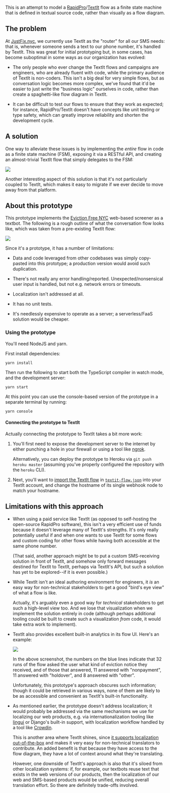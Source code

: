 This is an attempt to model a [RapidPro][]/[TextIt][] flow as a finite state machine
that is defined in textual source code, rather than visually as a flow diagram.

[RapidPro]: https://rapidpro.io/
[TextIt]: https://textit.in/

## The problem

At [JustFix.nyc][], we currently use TextIt as the "router" for all our SMS
needs: that is, whenever someone sends a text to our phone number, it's handled
by TextIt.  This was great for initial prototyping but, in some cases, has become
suboptimal in some ways as our organization has evolved:

* The only people who ever change the TextIt flows and campaigns are engineers,
  who are already fluent with code, while the primary audience of TextIt is
  non-coders. This isn't a big deal for very simple flows, but as conversation
  logic becomes more complex, we've found that it'd be easier to just write the
  "business logic" ourselves in code, rather than create a spaghetti-like flow
  diagram in TextIt.

* It can be difficult to test our flows to ensure that they work as expected; for
  instance, RapidPro/TextIt doesn't have concepts like unit testing or type safety,
  which can greatly improve reliability and shorten the development cycle.

[JustFix.nyc]: https://www.justfix.nyc/

## A solution

One way to alleviate these issues is by implementing the *entire* flow in code
as a finite state machine (FSM), exposing it via a RESTful API, and creating an
almost-trivial TextIt flow that simply delegates to the FSM:

<img src="./docs/flow-diagram.png">

Another interesting aspect of this solution is that it's not particularly
coupled to TextIt, which makes it easy to migrate if we ever decide to
move away from that platform.

## About this prototype

This prototype implements the [Eviction Free NYC][EFNYC] web-based screener as
a textbot.  The following is a rough outline of what the conversation flow
looks like, which was taken from a pre-existing TextIt flow:

<img src="./docs/efnyc-textbot-v2.png">

Since it's a prototype, it has a number of limitations:

* Data and code leveraged from other codebases was simply copy-pasted into
  this prototype; a production version would avoid such duplication.

* There's not really any error handling/reported. Unexpected/nonsensical user
  input is handled, but not e.g. network errors or timeouts.

* Localization isn't addressed at all.

* It has no unit tests.

* It's needlessly expensive to operate as a server; a serverless/FaaS solution
  would be cheaper.

[EFNYC]: https://www.evictionfreenyc.org/en-US/

### Using the prototype

You'll need NodeJS and yarn.

First install dependencies:

```
yarn install
```

Then run the following to start both the TypeScript compiler in watch
mode, and the development server:

```
yarn start
```

At this point you can use the console-based version of the prototype in
a separate terminal by running:

```
yarn console
```

#### Connecting the prototype to TextIt

Actually connecting the prototype to TextIt takes a bit more work:

1. You'll first need to expose the development server to the internet by
   either punching a hole in your firewall or using a tool like [ngrok][].

   Alternatively, you can deploy the prototype to Heroku via
   `git push heroku master` (assuming you've properly configured the
   repository with the `heroku` CLI).

2. Next, you'll want to [import the TextIt flow][import] in
   [`textit-flow.json`](./textit-flow.json) into your TextIt account,
   and change the hostname of its single webhook node to match your
   hostname.

[ngrok]: https://ngrok.io/
[import]: https://help.nyaruka.com/en/articles/1911231-importing-a-flow

## Limitations with this approach

* When using a paid service like TextIt (as opposed to self-hosting the
  open-source RapidPro software), this isn't a very efficient use of funds
  because it doesn't leverage many of TextIt's strengths. It's only
  really potentially useful if and when one wants to use TextIt for some
  flows and custom coding for other flows while having both accessible at
  the same phone number.

  (That said, another approach might be to put a custom SMS-receiving
  solution in front of TextIt, and somehow only forward messages
  destined for TextIt to TextIt, perhaps via TextIt's API, but such
  a solution has yet to be explored--if it is even possible.)

* While TextIt isn't an ideal authoring environment for engineers, it
  *is* an easy way for non-technical stakeholders to get a good
  "bird's eye view" of what a flow is like.
  
  Actually, it's arguably even a good way for *technical* stakeholders
  to get such a high-level view too. And we lose that visualization
  when we implement the solution entirely in code (although perhaps
  additional tooling could be built to create such a visualization
  *from* code, it would take extra work to implement).

* TextIt also provides excellent built-in analytics in its flow UI. Here's
  an example:

  <img src="./docs/analytics.png">

  In the above screenshot, the numbers on the blue lines indicate
  that 32 runs of the flow asked the user what kind of eviction notice
  they received, and of those that answered, 11 answered with "nonpayment",
  11 answered with "holdover", and 8 answered with "other".

  Unfortunately, this prototype's approach obscures such information; though it
  could be retrieved in various ways, none of them are likely to be
  as accessible and convenient as TextIt's built-in functionality.

* As mentioned earlier, the prototype doesn't address localization; it would
  probably be addressed via the same mechanisms we use for localizing
  our web products, e.g. via internationalization tooling like [lingui][]
  or Django's built-in support, with localization workflow handled by
  a tool like [Crowdin][].

  This is another area where TextIt shines, since
  [it supports localization out-of-the-box][textit-l10n] and makes it
  very easy for non-technical translators to contribute. An added benefit
  is that because they have access to the flow diagram, they have a lot of
  context around what they're translating.

  However, one downside of TextIt's approach is also that it's siloed from
  other localization systems: if, for example, our textbots reuse text
  that exists in the web versions of our products, then the localization
  of our web and SMS-based products would be unified, reducing overall
  translation effort. So there are definitely trade-offs involved.

[lingui]: https://github.com/lingui/js-lingui
[Crowdin]: https://crowdin.com/
[textit-l10n]: https://blog.textit.in/localizing-workflows-to-support-multiple-languages
